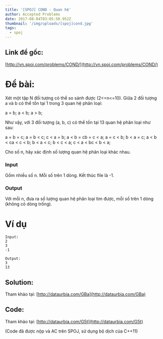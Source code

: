 ```yaml
---
title: '[SPOJ] COND - Quan hệ'
author: Accepted Problems
date: 2017-08-04T03:05:50.952Z
thumbnail: '/img/uploads/[spoj]cond.jpg'
tags:
  - spoj
---
```

## Link đề gốc: 
[http://vn.spoj.com/problems/COND/](http://vn.spoj.com/problems/COND/)

# Đề bài:

Xét một tập N đối tượng có thể so sánh được \(2&lt;=n&lt;=10\). Giữa 2 đối tượng a và b có thể tồn tại 1 trong 3 quan hệ phân loại:

a = b; a &lt; b; a &gt; b;

Như vậy, với 3 đối tượng \(a, b, c\) có thể tồn tại 13 quan hệ phân loại như sau:

a = b = c; a = b &lt; c; c &lt; a = b; a &lt; b = cb = c &lt; a; a = c &lt; b; b &lt; a = c; a &lt; b &lt; ca &lt; c &lt; b; b &lt; a &lt; c; b &lt; c &lt; a; c &lt; a &lt; bc &lt; b &lt; a;

Cho số n, hãy xác định số lượng quan hệ phân loại khác nhau.

### Input

Gồm nhiều số n. Mỗi số trên 1 dòng. Kết thúc file là -1.

### Output

Với mỗi n, đưa ra số lượng quan hệ phân loại tìm được, mỗi số trên 1 dòng \(không có dòng trống\).

# Ví dụ

```
Input:
2
3
-1
```

```
Output:
3
13
```

## Solution: 

Tham khảo tại: [http://dataurbia.com/GBa](http://dataurbia.com/GBa)

## Code: 

Tham khảo tại: [http://dataurbia.com/G5t](http://dataurbia.com/G5t)

(Code đã được nộp và AC trên SPOJ, sử dụng bộ dịch của C++11)


